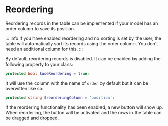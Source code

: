 # Reordering

Reordering records in the table can be implemented if your model has an order column to save its position.

::: info
If you have enabled reordering and no sorting is set by the user, the table will automatically sort its records using the order column.
You don't need an additional column for this.
:::

By default, reordering records is disabled. It can be enabled by adding the following property to your class:

```php
protected bool $useReordering = true;
```

It will use the column with the name of `order` by default but it can be overwitten like so:

```php
protected string $reorderingColumn = 'position';
```

If the reordering functionality has been enabled, a new button will show up. When reordering, the button will be activated
and the rows in the table can be dragged and dropped.
